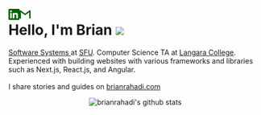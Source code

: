 [<img align="left" alt="brianrahadi | LinkedIn" width="22px" src="./svg/linkedin.svg" />][linkedin]
[<img align="left" alt="brianrahadi | Gmail" width="22px" src="./svg/gmail.svg" />][gmail]

<h1> Hello, I'm Brian <img src="https://media.giphy.com/media/hvRJCLFzcasrR4ia7z/giphy.gif" width="25"> </h1>
<a href="https://www.sfu.ca/computing/prospective-students/undergraduate-students/programs/degree-programs/softwaresystems.html"> Software Systems </a> at <a href="https://sfu.ca/">SFU</a>. Computer Science TA at <a href="https://langara.ca/">Langara College</a>. <br>
Experienced with building websites with various frameworks and libraries such as Next.js, React.js, and Angular. <br>
<br/>  
I share stories and guides on <a href="https://brianrahadi.com/">brianrahadi.com</a>


<!-- ### Languages
![](https://img.shields.io/badge/typescript-%23007ACC.svg?style=for-the-badge&logo=typescript&logoColor=white)
![](https://img.shields.io/badge/JavaScript-black?style=flat-square&logo=JavaScript)
![](https://img.shields.io/badge/Python-informational?style=flat-square&logo=Python&logoColor=white)
![](https://img.shields.io/badge/Java-critical?style=flat-square&logo=Java)
![](https://img.shields.io/badge/c-%2300599C.svg?style=for-the-badge&logo=c&logoColor=white)
![](https://img.shields.io/badge/C++-informational?style=flat-square&logo=C&logoColor=white)
![](https://img.shields.io/badge/HTML5-orange?style=flat-square&logo=HTML5&logoColor=white)
![](https://img.shields.io/badge/CSS3-blue?style=flat-square&logo=CSS3&logoColor=white)
![](https://img.shields.io/badge/rust-%23000000.svg?style=for-the-badge&logo=rust&logoColor=white)
![](https://img.shields.io/badge/postgres-%23316192.svg?style=for-the-badge&logo=postgresql&logoColor=white)

### Frameworks/ Libraries
![](https://img.shields.io/badge/Next-black?style=for-the-badge&logo=next.js&logoColor=white)
![](https://img.shields.io/badge/React-black?style=flat-square&logo=React)
![](https://img.shields.io/badge/angular-%23DD0031.svg?style=for-the-badge&logo=angular&logoColor=white)
![](https://img.shields.io/badge/node.js-6DA55F?style=for-the-badge&logo=node.js&logoColor=white)
![](https://img.shields.io/badge/bootstrap-%23563D7C.svg?style=for-the-badge&logo=bootstrap&logoColor=white)
![](https://img.shields.io/badge/-mocha-%238D6748?style=for-the-badge&logo=mocha&logoColor=white)
![](https://img.shields.io/badge/spring-%236DB33F.svg?style=for-the-badge&logo=spring&logoColor=white)


### Tools
![](https://img.shields.io/badge/Visual%20Studio%20Code-0078d7.svg?style=for-the-badge&logo=visual-studio-code&logoColor=white)
![](https://img.shields.io/badge/GitHub-black?style=flat-square&logo=GitHub)
![](https://img.shields.io/badge/Git-orange?style=flat-square&logo=Git&logoColor=white)
![](https://img.shields.io/badge/gitlab-%23181717.svg?style=for-the-badge&logo=gitlab&logoColor=white)
![](https://img.shields.io/badge/IntelliJIDEA-000000.svg?style=for-the-badge&logo=intellij-idea&logoColor=white)
![](https://img.shields.io/badge/heroku-%23430098.svg?style=for-the-badge&logo=heroku&logoColor=white)
![](https://img.shields.io/badge/vercel-%23000000.svg?style=for-the-badge&logo=vercel&logoColor=white)
![](https://img.shields.io/badge/mac%20os-000000?style=for-the-badge&logo=macos&logoColor=F0F0F0)
![](https://img.shields.io/badge/Linux-FCC624?style=for-the-badge&logo=linux&logoColor=black)

 -->
<!-- ### GitHub Stats -->
<!--  ![Brian's GitHub stats](https://github-readme-stats.vercel.app/api?username=brianrahadi&theme=gotham&show_icons=true) -->
 <br/>
<p align="center"><img src="https://github-readme-stats.vercel.app/api?username=brianrahadi&show_icons=true&theme=transparent" alt="brianrahadi's github stats"  /></p>
 
<br>

[linkedin]: https://www.linkedin.com/in/brian-rahadi-25bb33197/
[gmail]: mailto:brian.rahadi@gmail.com
[instagram]: https://www.instagram.com/brianrahadi/
